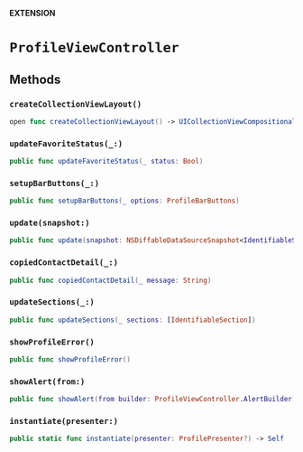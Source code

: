 **EXTENSION**

# `ProfileViewController`

## Methods
### `createCollectionViewLayout()`

```swift
open func createCollectionViewLayout() -> UICollectionViewCompositionalLayout
```

### `updateFavoriteStatus(_:)`

```swift
public func updateFavoriteStatus(_ status: Bool)
```

### `setupBarButtons(_:)`

```swift
public func setupBarButtons(_ options: ProfileBarButtons)
```

### `update(snapshot:)`

```swift
public func update(snapshot: NSDiffableDataSourceSnapshot<IdentifiableSection, IdentifiableItem>)
```

### `copiedContactDetail(_:)`

```swift
public func copiedContactDetail(_ message: String)
```

### `updateSections(_:)`

```swift
public func updateSections(_ sections: [IdentifiableSection])
```

### `showProfileError()`

```swift
public func showProfileError()
```

### `showAlert(from:)`

```swift
public func showAlert(from builder: ProfileViewController.AlertBuilder)
```

### `instantiate(presenter:)`

```swift
public static func instantiate(presenter: ProfilePresenter?) -> Self
```
